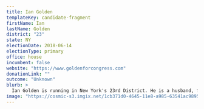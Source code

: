 ```yaml
---
title: Ian Golden
templateKey: candidate-fragment
firstName: Ian
lastName: Golden
district: "23"
state: NY
electionDate: 2018-06-14
electionType: primary
office: house
incumbent: false
website: "https://www.goldenforcongress.com"
donationLink: ""
outcome: "Unknown"
blurb: >
  Ian Golden is running in New York's 23rd District. He is a husband, father, and small-business owner, who is committed to getting special interest money and influence out of politics, securing Medicare for All, strengthening workers’ and individuals’ rights, protecting public education, and responsible and sustainable investment in infrastructure and agriculture. Golden believes elected officials should be accountable to their constituents and hopes to bring integrity and public service back to elected office.
image: "https://cosmic-s3.imgix.net/1cb371d0-4645-11e8-a985-63541ac98955-JD_Site_IanGolden_1000x600_041818.jpg"
---
```

